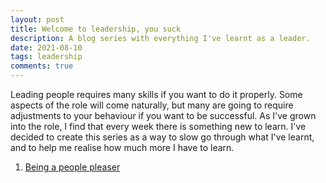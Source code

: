 ```yaml
---
layout: post
title: Welcome to leadership, you suck
description: A blog series with everything I've learnt as a leader.
date: 2021-08-10
tags: leadership
comments: true
---
```


Leading people requires many skills if you want to do it properly.
Some aspects of the role will come naturally, but many are going to require adjustments to your behaviour if you want to be successful.
As I've grown into the role, I find that every week there is something new to learn.
I've decided to create this series as a way to slow go through what I've learnt, and to help me realise how much more I have to learn.

1. [Being a people pleaser]()
